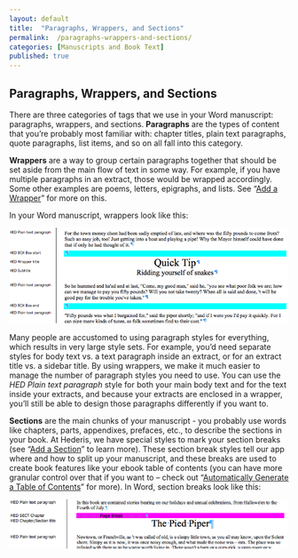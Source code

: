 ```yaml
---
layout: default
title:  "Paragraphs, Wrappers, and Sections"
permalink:  /paragraphs-wrappers-and-sections/
categories: [Manuscripts and Book Text]
published: true
---
```


<section data-type="chapter" class="hsecchapter" data-hederis-type="hsecchapter" id="paragraphs-wrappers-and-sections" data-pi-attrs="id: paragraphs-wrappers-and-sections" role="doc-chapter" title="Paragraphs, Wrappers, and Sections"><h1 data-hederis-type="hblkchaptitle" class="hblkchaptitle" id="psDzTXvtj">Paragraphs, Wrappers, and Sections</h1>
    <p class="hblkp" data-hederis-type="hblkp" id="p3nWsDXjl">There are three categories of tags that we use in your Word manuscript: paragraphs, wrappers, and sections. <strong>Paragraphs</strong> are the types of content that you&#8217;re probably most familiar with: chapter titles, plain text paragraphs, quote paragraphs, list items, and so on all fall into this category.</p>
    <p class="hblkp" data-hederis-type="hblkp" id="pneFZ36aH"><strong>Wrappers</strong> are a way to group certain paragraphs together that should be set aside from the main flow of text in some way. For example, if you have multiple paragraphs in an extract, those would be wrapped accordingly. Some other examples are poems, letters, epigraphs, and lists. See &#8220;<a href="{% post_url 2019-05-22-15-AddaWrapper %}"><span class="Hyperlink">Add a Wrapper</span></a>&#8221; for more on this.</p>
    <p class="hblkp" data-hederis-type="hblkp" id="pHbReaJEy">In your Word manuscript, wrappers look like this:</p>
    <img data-hederis-type="hblkimg" class="hblkimg" id="pfgLrYbgY" src="/images/wrapper1.png"/>
    <p class="hblkp" data-hederis-type="hblkp" id="ptlQRPspN">Many people are accustomed to using paragraph styles for everything, which results in very large style sets. For example, you&#8217;d need separate styles for body text vs. a text paragraph inside an extract, or for an extract title vs. a sidebar title. By using wrappers, we make it much easier to manage the number of paragraph styles you need to use. You can use the <em>HED Plain text paragraph</em> style for both your main body text and for the text inside your extracts, and because your extracts are enclosed in a wrapper, you&#8217;ll still be able to design those paragraphs differently if you want to.</p>
    <p class="hblkp" data-hederis-type="hblkp" id="pZtj0YSG3"><strong>Sections</strong> are the main chunks of your manuscript - you probably use words like chapters, parts, appendixes, prefaces, etc., to describe the sections in your book. At Hederis, we have special styles to mark your section breaks (see &#8220;<a href="{% post_url 2019-05-22-16-AddaSection %}"><span class="Hyperlink">Add a Section</span></a>&#8221; to learn more). These section break styles tell our app where and how to split up your manuscript, and these breaks are used to create book features like your ebook table of contents (you can have more granular control over that if you want to &#8211; check out &#8220;<a href="{% post_url 2019-05-22-17-AutomaticallyGenerateaTableofContents %}"><span class="Hyperlink">Automatically Generate a Table of Contents</span></a>&#8221; for more). In Word, section breaks look like this:</p>
    <img data-hederis-type="hblkimg" class="hblkimg" id="p17v7QUSY" src="/images/sectbr.png"/>
    </section>
    